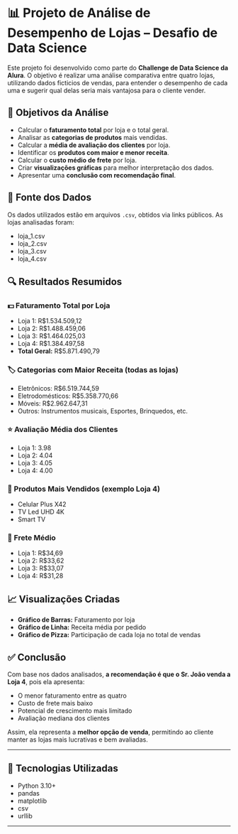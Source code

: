 # 📊 Projeto de Análise de Desempenho de Lojas – Desafio de Data Science

Este projeto foi desenvolvido  como parte do **Challenge de Data Science da Alura**. O objetivo é realizar uma análise comparativa entre quatro lojas, utilizando dados ficticios de vendas, para entender o desempenho de cada uma e sugerir qual delas seria mais vantajosa para o cliente vender.

## 🎯 Objetivos da Análise

- Calcular o **faturamento total** por loja e o total geral.
- Analisar as **categorias de produtos** mais vendidas.
- Calcular a **média de avaliação dos clientes** por loja.
- Identificar os **produtos com maior e menor receita**.
- Calcular o **custo médio de frete** por loja.
- Criar **visualizações gráficas** para melhor interpretação dos dados.
- Apresentar uma **conclusão com recomendação final**.

## 📁 Fonte dos Dados

Os dados utilizados estão em arquivos `.csv`, obtidos via links públicos. As lojas analisadas foram:

- loja_1.csv  
- loja_2.csv  
- loja_3.csv  
- loja_4.csv

## 🔍 Resultados Resumidos

### 💵 Faturamento Total por Loja
- Loja 1: R$1.534.509,12  
- Loja 2: R$1.488.459,06  
- Loja 3: R$1.464.025,03  
- Loja 4: R$1.384.497,58  
- **Total Geral:** R$5.871.490,79

### 🏷️ Categorias com Maior Receita (todas as lojas)
- Eletrônicos: R$6.519.744,59  
- Eletrodomésticos: R$5.358.770,66  
- Móveis: R$2.962.647,31  
- Outros: Instrumentos musicais, Esportes, Brinquedos, etc.

### ⭐ Avaliação Média dos Clientes
- Loja 1: 3.98  
- Loja 2: 4.04  
- Loja 3: 4.05  
- Loja 4: 4.00  

### 🛒 Produtos Mais Vendidos (exemplo Loja 4)
- Celular Plus X42  
- TV Led UHD 4K  
- Smart TV  

### 🚚 Frete Médio
- Loja 1: R$34,69  
- Loja 2: R$33,62  
- Loja 3: R$33,07  
- Loja 4: R$31,28  

## 📈 Visualizações Criadas

- **Gráfico de Barras:** Faturamento por loja  
- **Gráfico de Linha:** Receita média por pedido  
- **Gráfico de Pizza:** Participação de cada loja no total de vendas

## ✅ Conclusão

Com base nos dados analisados, **a recomendação é que o Sr. João venda a Loja 4**, pois ela apresenta:

- O menor faturamento entre as quatro
- Custo de frete mais baixo
- Potencial de crescimento mais limitado
- Avaliação mediana dos clientes

Assim, ela representa a **melhor opção de venda**, permitindo ao cliente manter as lojas mais lucrativas e bem avaliadas.

---

## 🧰 Tecnologias Utilizadas

- Python 3.10+
- pandas
- matplotlib
- csv
- urllib

---





